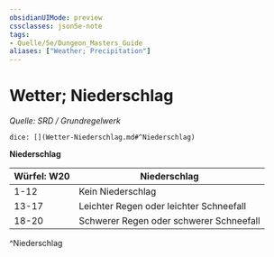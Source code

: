 ```yaml
---
obsidianUIMode: preview
cssclasses: json5e-note
tags:
- Quelle/5e/Dungeon_Masters_Guide
aliases: ["Weather; Precipitation"]
---
```

# Wetter; Niederschlag
*Quelle: SRD / Grundregelwerk* 

`dice: [](Wetter-Niederschlag.md#^Niederschlag)`

**Niederschlag**

| Würfel: W20 | Niederschlag                            |
| ----------- | --------------------------------------- |
| 1-12        | Kein Niederschlag                       |
| 13-17       | Leichter Regen oder leichter Schneefall |
| 18-20       | Schwerer Regen oder schwerer Schneefall |
^Niederschlag